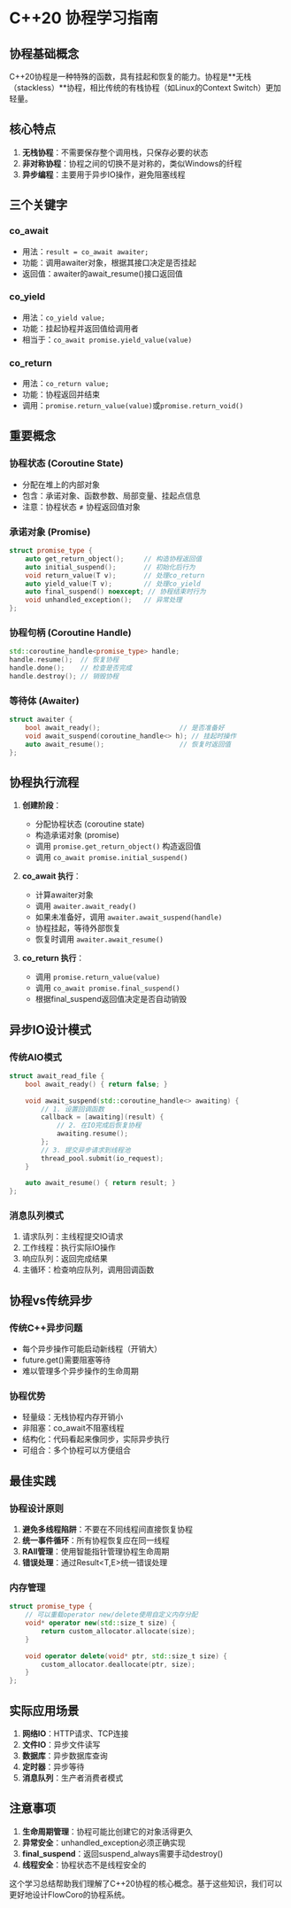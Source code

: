 # C++20 协程学习指南

## 协程基础概念

C++20协程是一种特殊的函数，具有挂起和恢复的能力。协程是**无栈（stackless）**协程，相比传统的有栈协程（如Linux的Context Switch）更加轻量。

## 核心特点

1. **无栈协程**：不需要保存整个调用栈，只保存必要的状态
2. **非对称协程**：协程之间的切换不是对称的，类似Windows的纤程
3. **异步编程**：主要用于异步IO操作，避免阻塞线程

## 三个关键字

### co_await
- 用法：`result = co_await awaiter;`
- 功能：调用awaiter对象，根据其接口决定是否挂起
- 返回值：awaiter的await_resume()接口返回值

### co_yield  
- 用法：`co_yield value;`
- 功能：挂起协程并返回值给调用者
- 相当于：`co_await promise.yield_value(value)`

### co_return
- 用法：`co_return value;`
- 功能：协程返回并结束
- 调用：`promise.return_value(value)`或`promise.return_void()`

## 重要概念

### 协程状态 (Coroutine State)
- 分配在堆上的内部对象
- 包含：承诺对象、函数参数、局部变量、挂起点信息
- 注意：协程状态 ≠ 协程返回值对象

### 承诺对象 (Promise)  
```cpp
struct promise_type {
    auto get_return_object();     // 构造协程返回值
    auto initial_suspend();       // 初始化后行为
    void return_value(T v);       // 处理co_return
    auto yield_value(T v);        // 处理co_yield  
    auto final_suspend() noexcept; // 协程结束时行为
    void unhandled_exception();   // 异常处理
};
```

### 协程句柄 (Coroutine Handle)
```cpp
std::coroutine_handle<promise_type> handle;
handle.resume();  // 恢复协程
handle.done();    // 检查是否完成
handle.destroy(); // 销毁协程
```

### 等待体 (Awaiter)
```cpp
struct awaiter {
    bool await_ready();                    // 是否准备好
    void await_suspend(coroutine_handle<> h); // 挂起时操作
    auto await_resume();                   // 恢复时返回值
};
```

## 协程执行流程

1. **创建阶段**：
   - 分配协程状态 (coroutine state)
   - 构造承诺对象 (promise)
   - 调用 `promise.get_return_object()` 构造返回值
   - 调用 `co_await promise.initial_suspend()`

2. **co_await 执行**：
   - 计算awaiter对象
   - 调用 `awaiter.await_ready()`
   - 如果未准备好，调用 `awaiter.await_suspend(handle)`
   - 协程挂起，等待外部恢复
   - 恢复时调用 `awaiter.await_resume()`

3. **co_return 执行**：
   - 调用 `promise.return_value(value)`
   - 调用 `co_await promise.final_suspend()`
   - 根据final_suspend返回值决定是否自动销毁

## 异步IO设计模式

### 传统AIO模式
```cpp
struct await_read_file {
    bool await_ready() { return false; }
    
    void await_suspend(std::coroutine_handle<> awaiting) {
        // 1. 设置回调函数
        callback = [awaiting](result) {
            // 2. 在IO完成后恢复协程
            awaiting.resume();
        };
        // 3. 提交异步请求到线程池
        thread_pool.submit(io_request);
    }
    
    auto await_resume() { return result; }
};
```

### 消息队列模式
1. 请求队列：主线程提交IO请求
2. 工作线程：执行实际IO操作
3. 响应队列：返回完成结果
4. 主循环：检查响应队列，调用回调函数

## 协程vs传统异步

### 传统C++异步问题
- 每个异步操作可能启动新线程（开销大）
- future.get()需要阻塞等待
- 难以管理多个异步操作的生命周期

### 协程优势
- 轻量级：无栈协程内存开销小
- 非阻塞：co_await不阻塞线程
- 结构化：代码看起来像同步，实际异步执行
- 可组合：多个协程可以方便组合

## 最佳实践

### 协程设计原则
1. **避免多线程陷阱**：不要在不同线程间直接恢复协程
2. **统一事件循环**：所有协程恢复应在同一线程
3. **RAII管理**：使用智能指针管理协程生命周期
4. **错误处理**：通过Result<T,E>统一错误处理

### 内存管理
```cpp
struct promise_type {
    // 可以重载operator new/delete使用自定义内存分配
    void* operator new(std::size_t size) {
        return custom_allocator.allocate(size);
    }
    
    void operator delete(void* ptr, std::size_t size) {
        custom_allocator.deallocate(ptr, size);
    }
};
```

## 实际应用场景

1. **网络IO**：HTTP请求、TCP连接
2. **文件IO**：异步文件读写
3. **数据库**：异步数据库查询
4. **定时器**：异步等待
5. **消息队列**：生产者消费者模式

## 注意事项

1. **生命周期管理**：协程可能比创建它的对象活得更久
2. **异常安全**：unhandled_exception必须正确实现
3. **final_suspend**：返回suspend_always需要手动destroy()
4. **线程安全**：协程状态不是线程安全的

这个学习总结帮助我们理解了C++20协程的核心概念。基于这些知识，我们可以更好地设计FlowCoro的协程系统。
